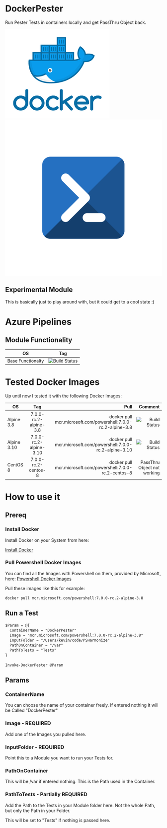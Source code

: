 # DockerPester
Run Pester Tests in containers locally and get PassThru Object back.

![Docker](IMG/Docker.png)                        ![Powershell](IMG/powershell.png)

## Experimental Module

This is basically just to play around with, but it could get to a cool state :) 

# Azure Pipelines

## Module Functionality

| OS        | Tag           |
| ------------- |:-------------:|
| Base Functionalty     | ![Build Status](https://dev.azure.com/KevinBates0726/DockerPester/_apis/build/status/bateskevin.DockerPester?branchName=master&jobName=Test_windows2019) |

# Tested Docker Images

Up until now I tested it with the following Docker Images:

| OS        | Tag           | Pull  | Comment     |
| ------------- |:-------------:| -----:| -----:|
| Alpine 3.8      | 7.0.0-rc.2-alpine-3.8 | docker pull mcr.microsoft.com/powershell:7.0.0-rc.2-alpine-3.8 | ![Build Status](https://dev.azure.com/KevinBates0726/DockerPester/_apis/build/status/bateskevin.DockerPester?branchName=master&jobName=alpine_3_8) |
| Alpine 3.10      | 7.0.0-rc.2-alpine-3.10 | docker pull mcr.microsoft.com/powershell:7.0.0-rc.2-alpine-3.10 | ![Build Status](https://dev.azure.com/KevinBates0726/DockerPester/_apis/build/status/bateskevin.DockerPester?branchName=master&jobName=alpine_3_10) |
| CentOS 8    | 7.0.0-rc.2-centos-8 | docker pull mcr.microsoft.com/powershell:7.0.0-rc.2-centos-8 | PassThru Object not working |


 # How to use it

 ## Prereq

 ### Install Docker

 Install Docker on your System from here: 
 
 [Install Docker](https://docs.docker.com/install/)

 ### Pull Powershell Docker Images

 You can find all the Images with Powershell on them, provided by Microsoft, here: 
  [Powershell Docker Images](https://hub.docker.com/_/microsoft-powershell)

  Pull these images like this for example:

  ```
  docker pull mcr.microsoft.com/powershell:7.0.0-rc.2-alpine-3.8
  ```

  ## Run a Test

  ```
$Param = @{
    ContainerName = "DockerPester"
    Image = "mcr.microsoft.com/powershell:7.0.0-rc.2-alpine-3.8"
    InputFolder = "/Users/kevin/code/PSHarmonize"
    PathOnContainer = "/var"
    PathToTests = "Tests"
}

Invoke-DockerPester @Param
  ```

  ## Params

  ### ContainerName 

You can choose the name of your container freely. If entered nothing it will be Called "DockerPester"

  ### Image - REQUIRED

Add one of the Images you pulled here.

  ### InputFolder - REQUIRED

Point this to a Module you want to run your Tests for.

  ### PathOnContainer

This will be /var if entered nothing. This is the Path used in the Container.

  ### PathToTests - Partially REQUIRED

Add the Path to the Tests in your Module folder here. Not the whole Path, but only the Path in your Folder.

This will be set to "Tests" if nothing is passed here.
